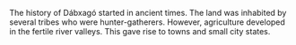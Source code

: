 
The history of Dábxagó started in ancient times. The land was inhabited by several tribes who were hunter-gatherers. However, agriculture developed in the fertile river valleys. This gave rise to towns and small city states.